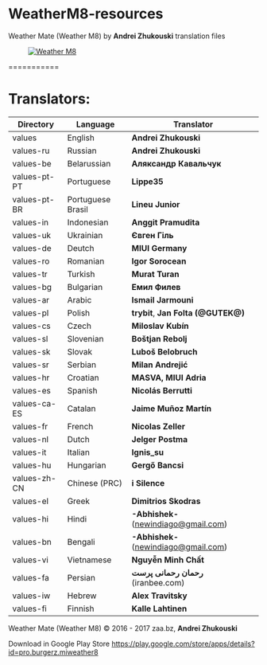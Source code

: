 # WeatherM8-resources
Weather Mate (Weather M8) by **Andrei Zhukouski** translation files

<dl><dd><a href=" target="_blank"><img src="http://i.imgur.com/bhoWULv.png" border="0" alt="Weather M8"></a></dd></dl>
===========

# Translators:
|Directory|Language|Translator|
|----|----|----|
|values|English|**Andrei Zhukouski**|
|values-ru|Russian|**Andrei Zhukouski**|
|values-be|Belarussian|**Аляксандр Кавальчук**|
|values-pt-PT|Portuguese|**Lippe35** |
|values-pt-BR|Portuguese Brasil|**Lineu Junior** |
|values-in|Indonesian|**Anggit Pramudita** |
|values-uk|Ukrainian|**Євген Гіль** |
|values-de|Deutch|**MIUI Germany** |
|values-ro|Romanian|**Igor Sorocean** |
|values-tr|Turkish|**Murat Turan**|
|values-bg|Bulgarian|**Емил Филев**|
|values-ar|Arabic|**Ismail Jarmouni**|
|values-pl|Polish|**trybit**, **Jan Folta (@GUTEK@)**|
|values-cs|Czech|**Miloslav Kubín**|
|values-sl|Slovenian|**Boštjan Rebolj**|
|values-sk|Slovak|**Luboš Belobruch**|
|values-sr|Serbian|**Milan Andrejić**|
|values-hr|Croatian|**MASVA, MIUI Adria**|
|values-es|Spanish|**Nicolás Berrutti**|
|values-ca-ES|Catalan|**Jaime Muñoz Martín**|
|values-fr|French|**Nicolas Zeller**|
|values-nl|Dutch|**Jelger Postma**|
|values-it|Italian|**Ignis_su**|
|values-hu|Hungarian|**Gergő Bancsi**|
|values-zh-CN|Chinese (PRC)|**i Silence**|
|values-el|Greek|**Dimitrios Skodras**|
|values-hi|Hindi|**-Abhishek-** (newindiago@gmail.com)|
|values-bn|Bengali|**-Abhishek-** (newindiago@gmail.com)|
|values-vi|Vietnamese|**Nguyễn Minh Chất**|
|values-fa|Persian|**رحمان رحمانی پرست** (iranbee.com)|
|values-iw|Hebrew|**Alex Travitsky**|
|values-fi|Finnish|**Kalle Lahtinen**|

Weather Mate (Weather M8) © 2016 - 2017 zaa.bz, **Andrei Zhukouski**

Download in Google Play Store https://play.google.com/store/apps/details?id=pro.burgerz.miweather8
